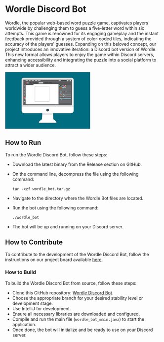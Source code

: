 # Wordle Discord Bot

Wordle, the popular web-based word puzzle game, captivates players worldwide by challenging them to guess a five-letter word within six attempts. This game is renowned for its engaging gameplay and the instant feedback provided through a system of color-coded tiles, indicating the accuracy of the players' guesses. Expanding on this beloved concept, our project introduces an innovative iteration: a Discord bot version of Wordle. This new format allows players to enjoy the game within Discord servers, enhancing accessibility and integrating the puzzle into a social platform to attract a wider audience.

![images.png](images.png)

## How to Run

To run the Wordle Discord Bot, follow these steps:

- Download the latest binary from the Release section on GitHub.
- On the command line, decompress the file using the following command:
    
    ```
    tar -xzf wordle_bot.tar.gz
    
    ```
    
- Navigate to the directory where the Wordle Bot files are located.
- Run the bot using the following command:
    
    ```
    ./wordle_bot
    
    ```
    
- The bot will be up and running on your Discord server.

## How to Contribute

To contribute to the development of the Wordle Discord Bot, follow the instructions on our project board available [here](https://temple-team-fykau2e3.atlassian.net/jira/software/projects/SCRUM/boards/1/backlog).

### How to Build

To build the Wordle Discord Bot from source, follow these steps:

- Clone this GitHub repository: [Wordle Discord Bot](https://github.com/cis3296s24/05-wordle-bot).
- Choose the appropriate branch for your desired stability level or development stage.
- Use IntelliJ for development.
- Ensure all necessary libraries are downloaded and configured.
- Compile and run the main file (`wordle_bot_main.java`) to start the application.
- Once done, the bot will initialize and be ready to use on your Discord server.
